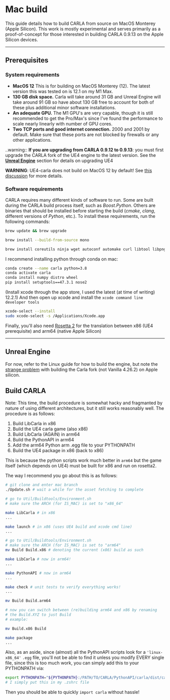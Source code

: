 # Mac build

This guide details how to build CARLA from source on MacOS Monterey (Apple Silicon). This work is mostly experimental and serves primarily as a proof-of-concept for those interested in building CARLA 0.9.13 on the Apple Silicon devices. 

---
## Prerequisites

### System requirements

* __MacOS 12__ This is for building on MacOS Monterey (12). The latest version this was tested on is 12.1 on my M1 Max.
* __130 GB disk space.__ Carla will take around 31 GB and Unreal Engine will take around 91 GB so have about 130 GB free to account for both of these plus additional minor software installations. 
* __An adequate GPU.__ The M1 GPU's are very capable, though it is still recommended to get the Pro/Max's since I've found the performance to scale nearly linearly with number of GPU cores. 
* __Two TCP ports and good internet connection.__ 2000 and 2001 by default. Make sure that these ports are not blocked by firewalls or any other applications. 

..warning::
    __If you are upgrading from CARLA 0.9.12 to 0.9.13__: you must first upgrade the CARLA fork of the UE4 engine to the latest version. See the [__Unreal Engine__](#unreal-engine) section for details on upgrading UE4

**WARNING**: UE4-carla does not build on MacOS 12 by default! See [this discussion](https://github.com/carla-simulator/carla/discussions/4848) for more details.


### Software requirements

CARLA requires many different kinds of software to run. Some are built during the CARLA build process itself, such as *Boost.Python*. Others are binaries that should be installed before starting the build (*cmake*, *clang*, different versions of *Python*, etc.). To install these requirements, run the following commands:

```bash
brew update && brew upgrade

brew install --build-from-source mono

brew install coreutils ninja wget autoconf automake curl libtool libpng aria2 libiconv
```

I recommend installing python through conda on mac:
```bash
conda create --name carla python=3.8
conda activate carla
conda install numpy distro wheel
pip install setuptools==47.3.1 nose2
```

(Install xcode through the app store, I used the latest (at time of writing) 12.2.1)
And then open up xcode and install the `xcode command line developer tools`
```bash
xcode-select --install
sudo xcode-select -s /Applications/Xcode.app
```

Finally, you'll also need [Rosetta 2](https://support.apple.com/en-us/HT211861) for the translation between x86 (UE4 prerequisite) and arm64 (native Apple Silicon)

---

## Unreal Engine

For now, refer to the Linux guide for how to build the engine, but note the [strange problem](https://github.com/carla-simulator/carla/discussions/4848) with building the Carla fork (not Vanilla 4.26.2) on Apple silicon.

## Build CARLA 

Note: This time, the build procedure is somewhat hacky and fragmanted by nature of using different architectures, but it still works reasonably well. The procedure is as follows:
1. Build LibCarla in x86
2. Build the UE4 carla game (also x86)
3. Build LibCarla (AGAIN) in arm64
4. Build the PythonAPI in arm64
5. Add the arm64 Python arm .egg file to your PYTHONPATH
6. Build the UE4 package in x86 (back to x86)


This is because the python scripts work much better in `arm64` but the game itself (which depends on UE4) must be built for x86 and run on rosetta2.

The way I recommend you go about this is as follows:
```bash
# git clone and enter mac branch
./Update.sh # wait a while for the asset fetching to complete

# go to Util/Buildtools/Environment.sh
# make sure the ARCH (for IS_MAC) is set to "x86_64"

make LibCarla # in x86
...

make launch # in x86 (uses UE4 build and xcode cmd line)
...

# go to Util/Buildtools/Environment.sh
# make sure the ARCH (for IS_MAC) is set to "arm64"
mv Build Build.x86 # denoting the current (x86) build as such

make LibCarla # now in arm64!
...

make PythonAPI # now in arm64
...

make check # unit tests to verify everything works!
...

mv Build Build.arm64

# now you can switch between (re)building arm64 and x86 by renaming
# the Build.XYZ to just Build
# example:

mv Build.x86 Build

make package
...

```

Also, as an aside, since (almost) all the PythonAPI scripts look for a `'linux-x86_64'` `.egg` file, you'll not be able to find it unless you modify EVERY single file, since this is too much work, you can simply add this to your PYTHONPATH via:
```bash
export PYTHONPATH="${PYTHONPATH}:/PATH/TO/CARLA/PythonAPI/carla/dist/carla-0.9.13-py3.8-macosx-11.0-arm64.egg"
# I simply put this in my .zshrc file
```
Then you should be able to quickly `import carla` without hassle!